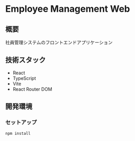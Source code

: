 # Employee Management Web

## 概要

社員管理システムのフロントエンドアプリケーション

## 技術スタック

- React
- TypeScript
- Vite
- React Router DOM

## 開発環境

### セットアップ

```bash
npm install
```
